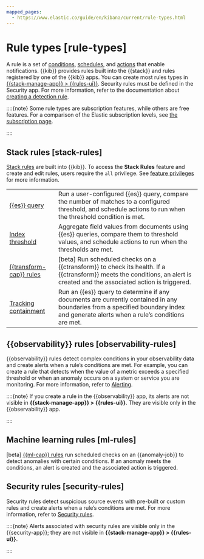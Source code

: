 ```yaml
---
mapped_pages:
  - https://www.elastic.co/guide/en/kibana/current/rule-types.html
---
```


# Rule types [rule-types]

A rule is a set of [conditions](../alerts.md#rules-conditions), [schedules](../alerts.md#rules-schedule), and [actions](../alerts.md#rules-actions ) that enable notifications. {{kib}} provides rules built into the {{stack}} and rules registered by one of the {{kib}} apps. You can create most rules types in [{{stack-manage-app}} > {{rules-ui}}](create-manage-rules.md). Security rules must be defined in the Security app. For more information, refer to the documentation about [creating a detection rule](../../../solutions/security/detect-and-alert/create-detection-rule.md).

::::{note}
Some rule types are subscription features, while others are free features. For a comparison of the Elastic subscription levels, see [the subscription page](https://www.elastic.co/subscriptions).

::::

## Stack rules [stack-rules]

[Stack rules](create-manage-rules.md) are built into {{kib}}. To access the **Stack Rules** feature and create and edit rules, users require the `all` privilege. See [feature privileges](../../../deploy-manage/users-roles/cluster-or-deployment-auth/kibana-privileges.md#kibana-feature-privileges) for more information.

|     |     |
| --- | --- |
| [{{es}} query](rule-type-es-query.md) | Run a user-configured {{es}} query, compare the number of matches to a configured threshold, and schedule actions to run when the threshold condition is met. |
| [Index threshold](rule-type-index-threshold.md) | Aggregate field values from documents using {{es}} queries, compare them to threshold values, and schedule actions to run when the thresholds are met. |
| [{{transform-cap}} rules](../../transforms/transform-alerts.md) | [beta] Run scheduled checks on a {{ctransform}} to check its health. If a {{ctransform}} meets the conditions, an alert is created and the associated action is triggered. |
| [Tracking containment](geo-alerting.md) | Run an {{es}} query to determine if any documents are currently contained in any boundaries from a specified boundary index and generate alerts when a rule’s conditions are met. |

## {{observability}} rules [observability-rules]

{{observability}} rules detect complex conditions in your observability data and create alerts when a rule’s conditions are met. For example, you can create a rule that detects when the value of a metric exceeds a specified threshold or when an anomaly occurs on a system or service you are monitoring. For more information, refer to [Alerting](../../../solutions/observability/incident-management/alerting.md).

::::{note} 
If you create a rule in the {{observability}} app, its alerts are not visible in **{{stack-manage-app}} > {{rules-ui}}**. They are visible only in the {{observability}} app.

::::

## Machine learning rules [ml-rules]

[beta] [{{ml-cap}} rules](../../machine-learning/anomaly-detection/ml-configuring-alerts.md) run scheduled checks on an {{anomaly-job}} to detect anomalies with certain conditions. If an anomaly meets the conditions, an alert is created and the associated action is triggered.

## Security rules [security-rules]

Security rules detect suspicious source events with pre-built or custom rules and create alerts when a rule’s conditions are met. For more information, refer to [Security rules](https://www.elastic.co/guide/en/security/current/prebuilt-rules.html).

::::{note}
Alerts associated with security rules are visible only in the {{security-app}}; they are not visible in **{{stack-manage-app}} > {{rules-ui}}**.

::::
